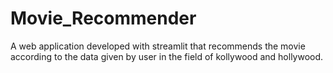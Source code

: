 # Movie_Recommender
A web application developed with streamlit that recommends the movie according to the data given by user in the field of kollywood and hollywood.
